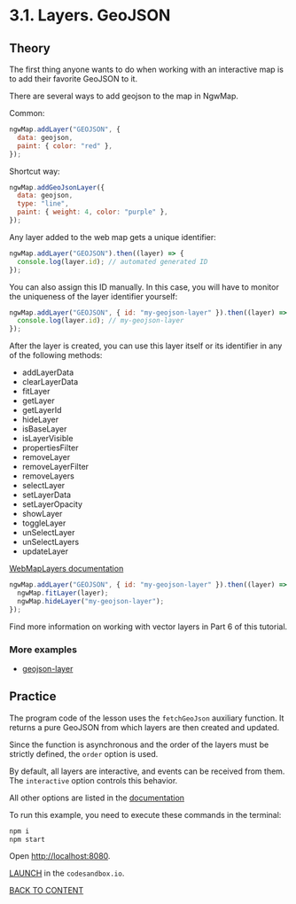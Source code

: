 # 3.1. Layers. GeoJSON

## Theory

The first thing anyone wants to do when working with an interactive map is to add their favorite GeoJSON to it.

There are several ways to add geojson to the map in NgwMap.

Common:

```javascript
ngwMap.addLayer("GEOJSON", {
  data: geojson,
  paint: { color: "red" },
});
```

Shortcut way:

```javascript
ngwMap.addGeoJsonLayer({
  data: geojson,
  type: "line",
  paint: { weight: 4, color: "purple" },
});
```

Any layer added to the web map gets a unique identifier:

```javascript
ngwMap.addLayer("GEOJSON").then((layer) => {
  console.log(layer.id); // automated generated ID
});
```

You can also assign this ID manually. In this case, you will have to monitor the uniqueness of the layer identifier yourself:

```javascript
ngwMap.addLayer("GEOJSON", { id: "my-geojson-layer" }).then((layer) => {
  console.log(layer.id); // my-geojson-layer
});
```

After the layer is created, you can use this layer itself or its identifier in any of the following methods:

- addLayerData
- clearLayerData
- fitLayer
- getLayer
- getLayerId
- hideLayer
- isBaseLayer
- isLayerVisible
- propertiesFilter
- removeLayer
- removeLayerFilter
- removeLayers
- selectLayer
- setLayerData
- setLayerOpacity
- showLayer
- toggleLayer
- unSelectLayer
- unSelectLayers
- updateLayer

[WebMapLayers documentation](https://code-api.nextgis.com/classes/ngw_map.WebMapLayers.html)

```javascript
ngwMap.addLayer("GEOJSON", { id: "my-geojson-layer" }).then((layer) => {
  ngwMap.fitLayer(layer);
  ngwMap.hideLayer("my-geojson-layer");
});
```

Find more information on working with vector layers in Part 6 of this tutorial.

### More examples

- [geojson-layer](https://code.nextgis.com/demo-examples-geojson-layer)

## Practice

The program code of the lesson uses the `fetchGeoJson` auxiliary function. It returns a pure GeoJSON from which layers are then created and updated.

Since the function is asynchronous and the order of the layers must be strictly defined, the `order` option is used.

By default, all layers are interactive, and events can be received from them. The `interactive` option controls this behavior.

All other options are listed in the [documentation](https://code-api.nextgis.com/interfaces/ngw_map.GeoJsonAdapterOptions.html)

To run this example, you need to execute these commands in the terminal:

```bash
npm i
npm start
```

Open [http://localhost:8080](http://localhost:8080).

[LAUNCH](https://githubbox.com/nextgis/ngf-tutorial/tree/master/tutorials/3_1_layers_geojson) in the `codesandbox.io`.

[BACK TO CONTENT](../../README.md)
